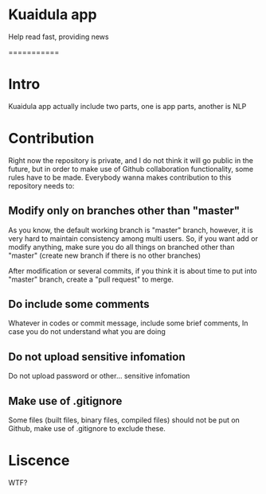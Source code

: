 Kuaidula app
===========

Help read fast, providing news

===========

# Intro

Kuaidula app actually include two parts, one is app parts, another is NLP

# Contribution

Right now the repository is private, and I do not think it will go public in the future, but in order to make use of Github collaboration functionality, some rules have to be made. Everybody wanna makes contribution to this repository needs to:

## Modify only on branches other than "master"

As you know, the default working branch is "master" branch, however, it is very hard to maintain consistency among multi users. So, if you want add or modify anything, make sure you do all things on branched other than "master" (create new branch if there is no other branches)

After modification or several commits, if you think it is about time to put into "master" branch, create a "pull request" to merge. 

## Do include some comments
Whatever in codes or commit message, include some brief comments, 
In case you do not understand what you are doing 

## Do not upload sensitive infomation

Do not upload password or other... sensitive infomation

## Make use of .gitignore

Some files (built files, binary files, compiled files) should not be put on Github, make use of .gitignore to exclude these.

# Liscence

WTF?
